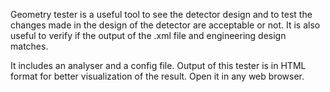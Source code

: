 Geometry tester is a useful tool to see the detector design and to test the changes made in the design of the detector are acceptable or not. It is also useful to verify if the output of the .xml file and engineering design matches.

It includes an analyser and a config file. Output of this tester is in HTML format for better visualization of the result. Open it in any web browser.

